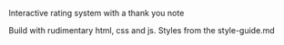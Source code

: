 Interactive rating system with a thank you note

Build with rudimentary html, css and js. Styles from the style-guide.md 